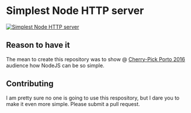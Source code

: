 # Simplest Node HTTP server

[![Simplest Node HTTP server](https://img.youtube.com/vi/b7MTiGeU2Mc/0.jpg)](https://www.youtube.com/watch?v=b7MTiGeU2Mcgit)

## Reason to have it

The mean to create this repository was to show @ [Cherry-Pick Porto 2016](http://cherrypick.nei-isep.org/) audience how NodeJS can be so simple.

## Contributing

I am pretty sure no one is going to use this respository, but I dare you to make it even more simple. 
Please submit a pull request.
